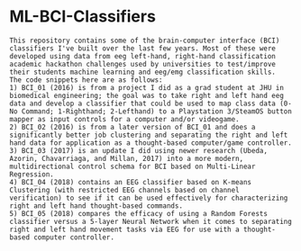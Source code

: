# ML-BCI-Classifiers
	This repository contains some of the brain-computer interface (BCI) classifiers I've built over the last few years. Most of these were developed using data from eeg left-hand, right-hand classification academic hackathon challenges used by universities to test/improve their students machine learning and eeg/emg classification skills. 
	The code snippets here are as follows: 
	1) BCI_01 (2016) is from a project I did as a grad student at JHU in biomedical engineering; the goal was to take right and left hand eeg data and develop a classifier that could be used to map class data (0-No Command; 1-Righthand; 2-Lefthand) to a Playstation 3/SteamOS button mapper as input controls for a computer and/or videogame. 
	2) BCI_02 (2016) is from a later version of BCI_01 and does a significantly better job clustering and separating the right and left hand data for application as a thought-based computer/game controller.
	3) BCI_03 (2017) is an update I did using newer research (Ubeda, Azorin, Chavarriaga, and Millan, 2017) into a more modern, multidirectional control schema for BCI based on Multi-Linear Regression.
	4) BCI_04 (2018) contains an EEG classifier based on K-means Clustering (with restricted EEG channels based on channel verification) to see if it can be used effectively for characterizing right and left hand thought-based commands.
	5) BCI_05 (2018) compares the efficacy of using a Random Forests classifier versus a 5-layer Neural Network when it comes to separating right and left hand movement tasks via EEG for use with a thought-based computer controller.
